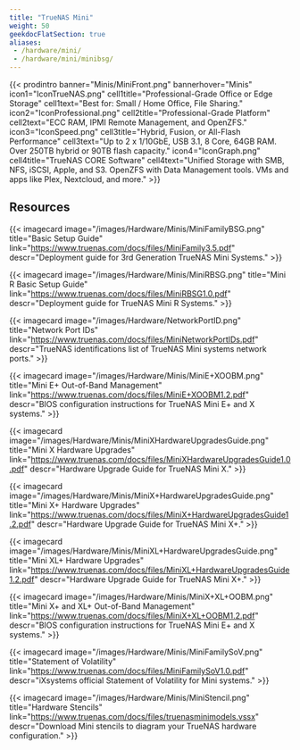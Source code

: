 ```yaml
---
title: "TrueNAS Mini"
weight: 50
geekdocFlatSection: true
aliases:
 - /hardware/mini/
 - /hardware/mini/minibsg/
---
```

{{< prodintro banner="Minis/MiniFront.png" bannerhover="Minis"
icon1="IconTrueNAS.png" cell1title="Professional-Grade Office or Edge Storage" cell1text="Best for: Small / Home Office, File Sharing."
icon2="IconProfessional.png" cell2title="Professional-Grade Platform" cell2text="ECC RAM, IPMI Remote Management, and OpenZFS."
icon3="IconSpeed.png" cell3title="Hybrid, Fusion, or All-Flash Performance" cell3text="Up to 2 x 1/10GbE, USB 3.1, 8 Core, 64GB RAM. Over 250TB hybrid or 90TB flash capacity."
icon4="IconGraph.png" cell4title="TrueNAS CORE Software" cell4text="Unified Storage with SMB, NFS, iSCSI, Apple, and S3. OpenZFS with Data Management tools. VMs and apps like Plex, Nextcloud, and more." >}}

## Resources

<div class="docs-sections">

{{< imagecard image="/images/Hardware/Minis/MiniFamilyBSG.png" title="Basic Setup Guide" link="https://www.truenas.com/docs/files/MiniFamily3.5.pdf"
descr="Deployment guide for 3rd Generation TrueNAS Mini Systems." >}}

{{< imagecard image="/images/Hardware/Minis/MiniRBSG.png" title="Mini R Basic Setup Guide" link="https://www.truenas.com/docs/files/MiniRBSG1.0.pdf"
descr="Deployment guide for TrueNAS Mini R Systems." >}}

{{< imagecard image="/images/Hardware/NetworkPortID.png" title="Network Port IDs" link="https://www.truenas.com/docs/files/MiniNetworkPortIDs.pdf"
descr="TrueNAS identifications list of TrueNAS Mini systems network ports." >}}

{{< imagecard image="/images/Hardware/Minis/MiniE+XOOBM.png" title="Mini E+ Out-of-Band Management" link="https://www.truenas.com/docs/files/MiniE+XOOBM1.2.pdf"
descr="BIOS configuration instructions for TrueNAS Mini E+ and X systems." >}}

{{< imagecard image="/images/Hardware/Minis/MiniXHardwareUpgradesGuide.png" title="Mini X Hardware Upgrades" link="https://www.truenas.com/docs/files/MiniXHardwareUpgradesGuide1.0.pdf"
descr="Hardware Upgrade Guide for TrueNAS Mini X." >}}

{{< imagecard image="/images/Hardware/Minis/MiniX+HardwareUpgradesGuide.png" title="Mini X+ Hardware Upgrades" link="https://www.truenas.com/docs/files/MiniX+HardwareUpgradesGuide1.2.pdf"
descr="Hardware Upgrade Guide for TrueNAS Mini X+." >}}

{{< imagecard image="/images/Hardware/Minis/MiniXL+HardwareUpgradesGuide.png" title="Mini XL+ Hardware Upgrades" link="https://www.truenas.com/docs/files/MiniXL+HardwareUpgradesGuide1.2.pdf"
descr="Hardware Upgrade Guide for TrueNAS Mini X+." >}}

{{< imagecard image="/images/Hardware/Minis/MiniX+XL+OOBM.png" title="Mini X+ and XL+ Out-of-Band Management" link="https://www.truenas.com/docs/files/MiniX+XL+OOBM1.2.pdf"
descr="BIOS configuration instructions for TrueNAS Mini E+ and X systems." >}}

{{< imagecard image="/images/Hardware/Minis/MiniFamilySoV.png" title="Statement of Volatility" link="https://www.truenas.com/docs/files/MiniFamilySoV1.0.pdf"
descr="iXsystems official Statement of Volatility for Mini systems." >}}

{{< imagecard image="/images/Hardware/Minis/MiniStencil.png" title="Hardware Stencils" link="https://www.truenas.com/docs/files/truenasminimodels.vssx"
descr="Download Mini stencils to diagram your TrueNAS hardware configuration." >}}

</div>
